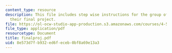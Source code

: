 ```yaml
---
content_type: resource
description: This file includes step wise instructions for the group of students for
  their final project.
file: https://ol-ocw-studio-app-production.s3.amazonaws.com/courses/4-501-architectural-construction-and-computation-fall-2005/8e573d7fb932ed6feceb0bf8a69e13a3_finalproj.pdf
file_type: application/pdf
resourcetype: Document
title: finalproj.pdf
uid: 8e573d7f-b932-ed6f-eceb-0bf8a69e13a3
---
```

